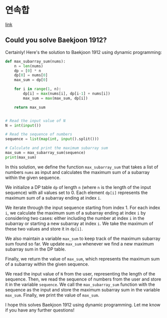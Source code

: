 # 연속합 

[link](https://www.acmicpc.net/problem/1912)

## Could you solve Baekjoon 1912?

Certainly! Here's the solution to Baekjoon 1912 using dynamic programming:

```python
def max_subarray_sum(nums):
    n = len(nums)
    dp = [0] * n
    dp[0] = nums[0]
    max_sum = dp[0]

    for i in range(1, n):
        dp[i] = max(nums[i], dp[i-1] + nums[i])
        max_sum = max(max_sum, dp[i])

    return max_sum


# Read the input value of N
N = int(input())

# Read the sequence of numbers
sequence = list(map(int, input().split()))

# Calculate and print the maximum subarray sum
max_sum = max_subarray_sum(sequence)
print(max_sum)
```

In this solution, we define the function `max_subarray_sum` that takes a list of numbers `nums` as input and calculates the maximum sum of a subarray within the given sequence.

We initialize a DP table `dp` of length `n` (where `n` is the length of the input sequence) with all values set to 0. Each element `dp[i]` represents the maximum sum of a subarray ending at index `i`.

We iterate through the input sequence starting from index 1. For each index `i`, we calculate the maximum sum of a subarray ending at index `i` by considering two cases: either including the number at index `i` in the subarray or starting a new subarray at index `i`. We take the maximum of these two values and store it in `dp[i]`.

We also maintain a variable `max_sum` to keep track of the maximum subarray sum found so far. We update `max_sum` whenever we find a new maximum subarray sum in the DP table.

Finally, we return the value of `max_sum`, which represents the maximum sum of a subarray within the given sequence.

We read the input value of `N` from the user, representing the length of the sequence. Then, we read the sequence of numbers from the user and store it in the variable `sequence`. We call the `max_subarray_sum` function with the sequence as the input and store the maximum subarray sum in the variable `max_sum`. Finally, we print the value of `max_sum`.

I hope this solves Baekjoon 1912 using dynamic programming. Let me know if you have any further questions!

